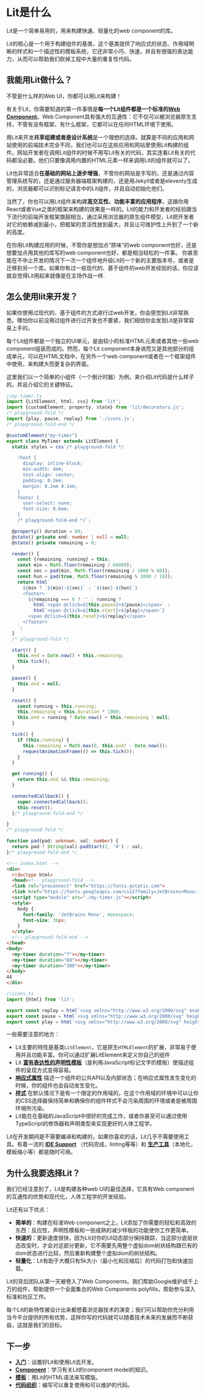 # Lit是什么
Lit是一个简单易用的，用来构建快速、轻量化的web component的库。 

Lit的核心是一个用于构建组件的基类，这个基类提供了响应式的状态、作用域明晰的样式和一个描述性的模板系统，它还非常小巧、快速，并且有很强的表达能力，从而可以帮助我们砍掉工程中大量的重复性代码。

## 我能用Lit做什么？
不管是什么样的Web UI，你都可以用Lit来构建！

有关于Lit，你需要知道的第一件事情是**每一个Lit组件都是一个标准的[Web Component](https://developer.mozilla.org/zh-CN/docs/Web/Web_Components)**。Web Component具有强大的互通性：它不仅可以被浏览器原生支持，不管有没有框架、有什么框架，它都可以在任何HTML环境下使用。

用Lit来开发**共享组建或者是设计系统**是一个理想的选择。就算是不同的应用和网站使用的前端技术完全不同，我们也可以在这些应用和网站里使用Lit构建的组件。网站开发者在调用Lit组件的时候不用写Lit有关的代码，其实连看Lit有关的代码都没必要。他们只要像调用内置的HTML元素一样来调用Lit的组件就可以了。

Lit也非常适合**在基础的网站上逐步增强**，不管你的网站是手写的，还是通过内容管理系统写的，还是通过服务器端框架构建的，还是用Jekyll或者是eleventy生成的，浏览器都可以识别标记语言中的Lit组件，并且自动初始化他们。 

当然了，你也可以用Lit组件来构建**高交互性、功能丰富的应用程序**，这跟你用React或者Vue之类的框架来构建的效果是一样的。Lit的能力和开发者的经验跟当下流行的前端开发框架旗鼓相当，通过采用浏览器的原生组件模型，Lit把开发者对它的依赖减到最小，把框架的灵活性放到最大，并且让可维护性上升到了一个新的高度。

在你用Lit构建应用的时候，不管你是想加点“原味”的web component也好，还是想要加点用其他的库写的web component也好，都是相当轻松的一件事。
你甚至能在不中止开发的情况下一次一个组件地升级Lit的一个新的主要版本号，或者是迁移到另一个库。如果你有过一些现代的、基于组件的web开发经验的话，你应该就会觉得Lit用起来就像是在主场作战一样.

## 怎么使用lit来开发？
如果你使用过现代的、基于组件的方式进行过web开发，你会感觉到Lit非常熟悉。哪怕你以前没用过组件进行过开发也不要紧，我们相信你会发现Lit是非常容易上手的。

每个Lit组件都是一个独立的UI单元，是由较小的标准HTML元素或者其他一些web component组装而成的。然而，每个Lit component本身进而又是其他部分的组成单元，可以在HTML文档中，在另外一个web component或者在一个框架组件中使用，来构建大而更复杂的界面。

这里我们以一个简单的小组件（一个倒计时器）为例，来介绍Lit代码是什么样子的，并且介绍它的关键特征。

```ts
//my-timer.ts
import {LitElement, html, css} from 'lit';
import {customElement, property, state} from 'lit/decorators.js';
/* playground-fold */
import {play, pause, replay} from './icons.js';
/* playground-fold-end */

@customElement("my-timer")
export class MyTimer extends LitElement {
  static styles = css`/* playground-fold */

    :host {
      display: inline-block;
      min-width: 4em;
      text-align: center;
      padding: 0.2em;
      margin: 0.2em 0.1em;
    }
    footer {
      user-select: none;
      font-size: 0.6em;
    }
    /* playground-fold-end */`;

  @property() duration = 60;
  @state() private end: number | null = null;
  @state() private remaining = 0;

  render() {
    const {remaining, running} = this;
    const min = Math.floor(remaining / 60000);
    const sec = pad(min, Math.floor(remaining / 1000 % 60));
    const hun = pad(true, Math.floor(remaining % 1000 / 10));
    return html`
      ${min ? `${min}:${sec}` : `${sec}.${hun}`}
      <footer>
        ${remaining === 0 ? '' : running ?
          html`<span @click=${this.pause}>${pause}</span>` :
          html`<span @click=${this.start}>${play}</span>`}
        <span @click=${this.reset}>${replay}</span>
      </footer>
    `;
  }
  /* playground-fold */

  start() {
    this.end = Date.now() + this.remaining;
    this.tick();
  }

  pause() {
    this.end = null;
  }

  reset() {
    const running = this.running;
    this.remaining = this.duration * 1000;
    this.end = running ? Date.now() + this.remaining : null;
  }

  tick() {
    if (this.running) {
      this.remaining = Math.max(0, this.end! - Date.now());
      requestAnimationFrame(() => this.tick());
    }
  }

  get running() {
    return this.end && this.remaining;
  }

  connectedCallback() {
    super.connectedCallback();
    this.reset();
  }/* playground-fold-end */

}
/* playground-fold */

function pad(pad: unknown, val: number) {
  return pad ? String(val).padStart(2, '0') : val;
}/* playground-fold-end */


```
```html
<!-- index.html -->
<div>
  <!doctype html>
  <head><!-- playground-fold -->
  <link rel="preconnect" href="https://fonts.gstatic.com">
  <link href="https://fonts.googleapis.com/css2?family=JetBrains+Mono:ital,wght@1,800&display=swap" rel="stylesheet">
  <script type="module" src="./my-timer.js"></script>
  <style>
    body {
      font-family: 'JetBrains Mono', monospace;
      font-size: 36px;
    }
  </style>
  <!-- playground-fold-end -->
</head>
<body>
  <my-timer duration="7"></my-timer>
  <my-timer duration="60"></my-timer>
  <my-timer duration="300"></my-timer>
</body>
44
</div>
```
```ts
//icons.ts
import {html} from 'lit';

export const replay = html`<svg xmlns="http://www.w3.org/2000/svg" enable-background="new 0 0 24 24" height="24px" viewBox="0 0 24 24" width="24px" fill="#000000"><title>Replay</title><g><rect fill="none" height="24" width="24"/><rect fill="none" height="24" width="24"/><rect fill="none" height="24" width="24"/></g><g><g/><path d="M12,5V1L7,6l5,5V7c3.31,0,6,2.69,6,6s-2.69,6-6,6s-6-2.69-6-6H4c0,4.42,3.58,8,8,8s8-3.58,8-8S16.42,5,12,5z"/></g></svg>`;
export const pause = html`<svg xmlns="http://www.w3.org/2000/svg" height="24px" viewBox="0 0 24 24" width="24px" fill="#000000"><title>Pause</title><path d="M0 0h24v24H0V0z" fill="none"/><path d="M6 19h4V5H6v14zm8-14v14h4V5h-4z"/></svg>`;
export const play = html`<svg xmlns="http://www.w3.org/2000/svg" height="24px" viewBox="0 0 24 24" width="24px" fill="#000000"><title>Play</title><path d="M0 0h24v24H0V0z" fill="none"/><path d="M10 8.64L15.27 12 10 15.36V8.64M8 5v14l11-7L8 5z"/></svg>`;

```
一些需要注意的地方：

* Lit主要的特性是基类`LitElement`，它是原生`HTMLElement`的扩展，非常易于使用并且功能丰富。你可以通过扩展LitElement来定义你自己的组件
* Lit **[富有表达性的声明性模板](https://lit.dev/docs/templates/overview/)**（是利用JavaScript标记文字的模板）使描述组件的呈现方式变得容易。
* **[响应式属性](https://lit.dev/docs/components/properties/)** 描述一个组件的公共API以及内部状态；在响应式属性发生变化的时候，你的组件也会自动发生变化。
* **[样式](https://lit.dev/docs/components/styles/)** 在默认情况下是有一个限定的作用域的，在这个作用域的环境中可以让你的CSS选择器保持简单和确保你的组件样式不会污染周围的环境或者是被周围环境所污染。
* Lit能在在基础的JavaScript中很好的完成工作，或者你甚至可以通过使用TypeScript的修饰器和声明类型来实现更好的人体工程学。

Lit在开发期间是不需要编译和构建的，如果你喜欢的话，Lit几乎不需要使用工具。有着一流的 **[IDE Support](https://lit.dev/docs/tools/development/#ide-plugins)** （代码完成，linting等等）和 **[生产工具](https://lit.dev/docs/tools/production/)**（本地化，模板缩小等）都是随时可用。

## 为什么我要选择Lit？
我们已经注意到了，Lit是构建各种web UI的最佳选择，它具有Web component的互通性的优势和现代化，人体工程学的开发经验。

Lit还有以下优点：

* **简单的**：构建在标准Web component之上，Lit添加了你需要的轻松和高效的东西：反应性，声明性模板和一些成熟的减少样板的功能使你工作更简单。
* **快速的**：更新速度很快，因为Lit对你的UI动态部分保持跟踪，当这部分底层状态改变时，才会对这部分更新，它不需要先用整个虚拟dom树状结构跟已有的dom状态进行比较，然后重新构建整个虚拟dom的树状结构。
* **轻量化**：Lit有助于大概只有5k大小（最小化和压缩后）的代码打包和快速加载。

Lit的背后团队从第一天被卷入了Web Components。我们帮助Google维护成千上万的组件，帮助提供一个全面集合的Web Components polyfills，帮助参与深入标准和社区工作。  

每个Lit的新特性被设计出来都想着浏览器技术的演变；我们可以帮助你充分利用当今平台提供的所有优势，这样你写的代码就可以随着技术未来的发展而不断获益，这就是我们的目标。  

## 下一步

* **[入门](https://lit.dev/docs/getting-started/)**：设置好Lit和使用Lit去开发。  
* **[Component](https://lit.dev/docs/components/overview/)**：学习有关Lit的component model的知识。
* **[模板](https://lit.dev/docs/templates/overview/)**：用Lit的HTML语法来写模版。
* **[代码组织](https://lit.dev/docs/composition/overview/)**：编写可以重复使用和可以维护的代码。